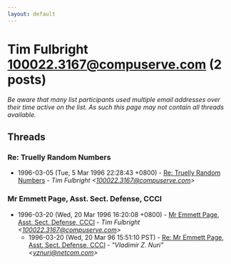```yaml
---
layout: default
---
```


# Tim Fulbright <100022.3167@compuserve.com> (2 posts)

_Be aware that many list participants used multiple email addresses over their time active on the list. As such this page may not contain all threads available._

## Threads

### Re: Truelly Random Numbers
+ 1996-03-05 (Tue, 5 Mar 1996 22:28:43 +0800) - [Re: Truelly Random Numbers](/archive/1996/03/4139e7e88ad054df95b5e5c5b9870174da690ef0825e0c9e99b3aba035a54922) - _Tim Fulbright \<100022.3167@compuserve.com\>_

### Mr Emmett Page, Asst. Sect. Defense, CCCI
+ 1996-03-20 (Wed, 20 Mar 1996 16:20:08 +0800) - [Mr Emmett Page, Asst. Sect. Defense, CCCI](/archive/1996/03/b603a08db351c9494edc36fc3fb54a9eb38c3f0977398d7a7fa63395095508b8) - _Tim Fulbright \<100022.3167@compuserve.com\>_
  + 1996-03-20 (Wed, 20 Mar 96 15:51:10 PST) - [Re: Mr Emmett Page, Asst. Sect. Defense, CCCI](/archive/1996/03/33cbfcdaa3fe6bb5cefd95c7dff8de4b92fcb4bfbee184b66d1b6efa4bc89bcf) - _"Vladimir Z. Nuri" \<vznuri@netcom.com\>_

